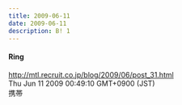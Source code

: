 ```yaml
---
title: 2009-06-11
date: 2009-06-11
description: B! 1
---
```


#### Ring
http://mtl.recruit.co.jp/blog/2009/06/post_31.html<br>
Thu Jun 11 2009 00:49:10 GMT+0900 (JST)<br>
携帯



